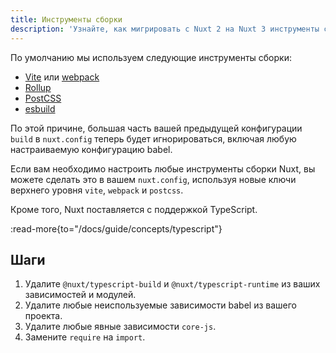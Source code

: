 ```yaml
---
title: Инструменты сборки
description: 'Узнайте, как мигрировать с Nuxt 2 на Nuxt 3 инструменты сборки.'
---
```


По умолчанию мы используем следующие инструменты сборки:

- [Vite](https://vitejs.dev) или [webpack](https://webpack.js.org)
- [Rollup](https://rollupjs.org)
- [PostCSS](https://postcss.org)
- [esbuild](https://esbuild.github.io)

По этой причине, большая часть вашей предыдущей конфигурации `build` в `nuxt.config` теперь будет игнорироваться, включая любую настраиваемую конфигурацию babel.

Если вам необходимо настроить любые инструменты сборки Nuxt, вы можете сделать это в вашем `nuxt.config`, используя новые ключи верхнего уровня `vite`, `webpack` и `postcss`.

Кроме того, Nuxt поставляется с поддержкой TypeScript.

:read-more{to="/docs/guide/concepts/typescript"}

## Шаги

1. Удалите `@nuxt/typescript-build` и `@nuxt/typescript-runtime` из ваших зависимостей и модулей.
2. Удалите любые неиспользуемые зависимости babel из вашего проекта.
3. Удалите любые явные зависимости `core-js`.
4. Замените `require` на `import`.

<!-- TODO: Включение конструктора webpack -->
